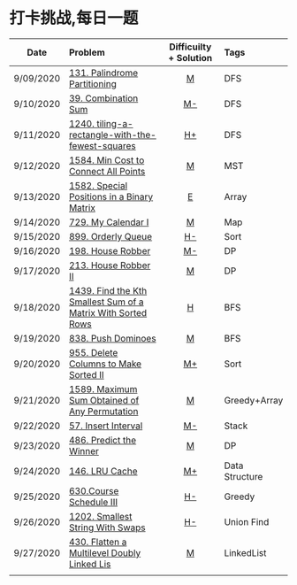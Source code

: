 # 打卡挑战,每日一题
 

|Date | Problem | Difficuilty + Solution  | Tags |
| :------------:|:------------ |:---------------:| :-----|
|9/09/2020|[131. Palindrome Partitioning](https://leetcode.com/problems/palindrome-partitioning/)|[M](https://github.com/JunBinLiang/Leetcode-Complete-Guide/blob/master/code/131.txt)|DFS|
|9/10/2020|[39. Combination Sum](https://leetcode.com/problems/combination-sum/)|[ M-](https://github.com/JunBinLiang/Leetcode-Complete-Guide/blob/master/code/39.txt)|DFS|
|9/11/2020|[1240. tiling-a-rectangle-with-the-fewest-squares](https://leetcode.com/problems/tiling-a-rectangle-with-the-fewest-squares/)|[ H+](https://github.com/JunBinLiang/Leetcode-Complete-Guide/blob/master/code/1240.txt)|DFS|
|9/12/2020|[1584. Min Cost to Connect All Points](https://leetcode.com/problems/min-cost-to-connect-all-points/)|[M](https://github.com/JunBinLiang/Leetcode-Complete-Guide/blob/master/code/1584.txt)|MST|
|9/13/2020|[1582. Special Positions in a Binary Matrix](https://leetcode.com/problems/special-positions-in-a-binary-matrix/)|[E](https://github.com/JunBinLiang/Leetcode-Complete-Guide/blob/master/code/1582.txt)|Array|
|9/14/2020|[729. My Calendar I](https://leetcode.com/problems/my-calendar-i/)|[M](https://github.com/JunBinLiang/Leetcode-Complete-Guide/blob/master/code/729.txt)|Map|
|9/15/2020|[899. Orderly Queue](https://leetcode.com/problems/orderly-queue/)|[H-](https://github.com/JunBinLiang/Leetcode-Complete-Guide/blob/master/code/899.txt)|Sort|
|9/16/2020|[198. House Robber](https://leetcode.com/problems/house-robber/)|[M-](https://github.com/JunBinLiang/Leetcode-Complete-Guide/blob/master/code/198.txt)|DP|
|9/17/2020|[213. House Robber II](https://leetcode.com/problems/house-robber-ii/)|[M](https://github.com/JunBinLiang/Leetcode-Complete-Guide/blob/master/code/213.txt)|DP|
|9/18/2020|[1439. Find the Kth Smallest Sum of a Matrix With Sorted Rows](https://leetcode.com/problems/find-the-kth-smallest-sum-of-a-matrix-with-sorted-rows/)|[H](https://github.com/JunBinLiang/Leetcode-Complete-Guide/blob/master/code/1439.txt)|BFS|
|9/19/2020|[838. Push Dominoes](https://leetcode.com/problems/push-dominoes/)|[M](https://github.com/JunBinLiang/Leetcode-Complete-Guide/blob/master/code/838.txt)|BFS|
|9/20/2020|[955. Delete Columns to Make Sorted II](https://leetcode.com/problems/delete-columns-to-make-sorted-ii/)|[M+](https://github.com/JunBinLiang/Leetcode-Complete-Guide/blob/master/code/955.txt)|Sort|
|9/21/2020|[1589. Maximum Sum Obtained of Any Permutation](https://leetcode.com/problems/maximum-sum-obtained-of-any-permutation/)|[M](https://github.com/JunBinLiang/Leetcode-Complete-Guide/blob/master/code/1589.txt)|Greedy+Array|
|9/22/2020|[57. Insert Interval](https://leetcode.com/problems/insert-interval/)|[M-](https://github.com/JunBinLiang/Leetcode-Complete-Guide/blob/master/code/57.txt)|Stack|
|9/23/2020|[486. Predict the Winner](https://leetcode.com/problems/predict-the-winner/)|[M](https://github.com/JunBinLiang/Leetcode-Complete-Guide/blob/master/code/486.txt)|DP|
|9/24/2020|[146. LRU Cache](https://leetcode.com/problems/lru-cache/)|[M+](https://github.com/JunBinLiang/Leetcode-Complete-Guide/blob/master/code/146.txt)|Data Structure|
|9/25/2020|[630.Course Schedule III](https://leetcode.com/problems/course-schedule-iii/)|[H-](https://github.com/JunBinLiang/Leetcode-Complete-Guide/blob/master/code/630.txt)|Greedy|
|9/26/2020|[1202. Smallest String With Swaps](https://leetcode.com/problems/smallest-string-with-swaps/)|[H-](https://github.com/JunBinLiang/Leetcode-Complete-Guide/blob/master/code/1202.txt)|Union Find|
|9/27/2020|[430. Flatten a Multilevel Doubly Linked Lis](https://leetcode.com/problems/flatten-a-multilevel-doubly-linked-list/)|[M](https://github.com/JunBinLiang/Leetcode-Complete-Guide/blob/master/code/430.txt)|LinkedList|
|||||

